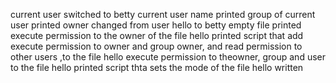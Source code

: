 current user switched to betty
current user name printed
group of  current user printed
owner changed from user hello to betty
empty file printed
execute permission to the owner of the file hello printed
script that add execute permission to owner and group owner, and read permission to other users ,to the file hello
execute permission to theowner, group and user to the file hello printed
script thta sets the mode of the file hello written
